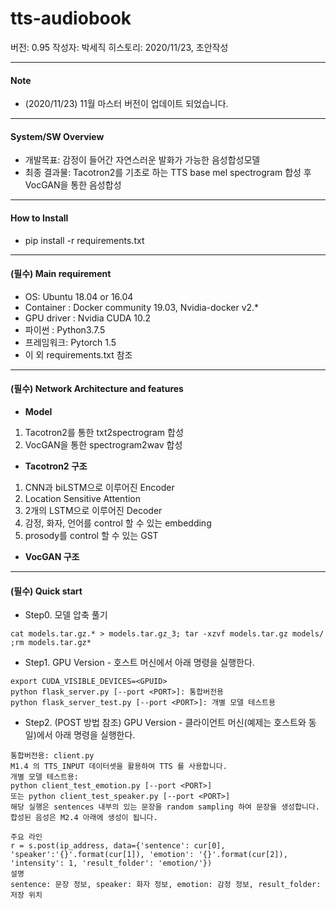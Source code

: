 # tts-audiobook

버전: 0.95
작성자: 박세직
히스토리:
2020/11/23, 초안작성

***

#### Note

* (2020/11/23) 11월 마스터 버전이 업데이트 되었습니다.

***

#### System/SW Overview

* 개발목표: 감정이 들어간 자연스러운 발화가 가능한 음성합성모델
* 최종 결과물: Tacotron2를 기초로 하는 TTS base mel spectrogram 합성 후 VocGAN을 통한 음성합성

***

#### How to Install

* pip install -r requirements.txt

***

#### (필수) Main requirement

* OS: Ubuntu 18.04 or 16.04
* Container : Docker community 19.03, Nvidia-docker v2.*
* GPU driver : Nvidia CUDA 10.2
* 파이썬 : Python3.7.5
* 프레임워크: Pytorch 1.5
* 이 외 requirements.txt 참조

***

#### (필수) Network Architecture and features

* **Model**
1. Tacotron2를 통한 txt2spectrogram 합성
2. VocGAN을 통한 spectrogram2wav 합성
* **Tacotron2 구조**
1. CNN과 biLSTM으로 이루어진 Encoder
2. Location Sensitive Attention
3. 2개의 LSTM으로 이루어진 Decoder 
4. 감정, 화자, 언어를 control 할 수 있는 embedding
5. prosody를 control 할 수 있는 GST
* **VocGAN 구조**

***

#### (필수) Quick start

* Step0. 모델 압축 풀기
```
cat models.tar.gz.* > models.tar.gz_3; tar -xzvf models.tar.gz models/ ;rm models.tar.gz*
```

* Step1. GPU Version - 호스트 머신에서 아래 명령을 실행한다. 
```
export CUDA_VISIBLE_DEVICES=<GPUID>
python flask_server.py [--port <PORT>]: 통합버전용
python flask_server_test.py [--port <PORT>]: 개별 모델 테스트용
```

* Step2. (POST 방법 참조) GPU Version - 클라이언트 머신(예제는 호스트와 동일)에서 아래 명령을 실행한다. 
```
통합버전용: client.py
M1.4 의 TTS_INPUT 데이터셋을 활용하여 TTS 를 사용합니다.
개별 모델 테스트용:
python client_test_emotion.py [--port <PORT>]
또는 python client_test_speaker.py [--port <PORT>]
해당 실행은 sentences 내부의 있는 문장을 random sampling 하여 문장을 생성합니다.
합성된 음성은 M2.4 아래에 생성이 됩니다.
```
```
주요 라인
r = s.post(ip_address, data={'sentence': cur[0], 'speaker':'{}'.format(cur[1]), 'emotion': '{}'.format(cur[2]), 'intensity': 1, 'result_folder': 'emotion/'})
설명
sentence: 문장 정보, speaker: 화자 정보, emotion: 감정 정보, result_folder: 저장 위치
```
